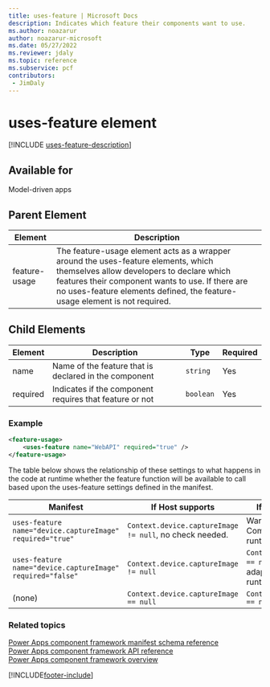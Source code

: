 ```yaml
---
title: uses-feature | Microsoft Docs
description: Indicates which feature their components want to use.
ms.author: noazarur
author: noazarur-microsoft
ms.date: 05/27/2022
ms.reviewer: jdaly
ms.topic: reference
ms.subservice: pcf
contributors:
 - JimDaly
---
```


# uses-feature element

[!INCLUDE [uses-feature-description](includes/uses-feature-description.md)]

## Available for

Model-driven apps

## Parent Element

|Element|Description|
|--|--|
|feature-usage|The feature-usage element acts as a wrapper around the uses-feature elements, which themselves allow developers to declare which features their component wants to use. If there are no uses-feature elements defined, the feature-usage element is not required.|

## Child Elements

|Element|Description|Type|Required|
|--|--|---|----|
|name|Name of the feature that is declared in the component|`string`|Yes|
|required|Indicates if the component requires that feature or not|`boolean`|Yes|

### Example 

```XML
<feature-usage>
    <uses-feature name="WebAPI" required="true" />
</feature-usage>
```

The table below shows the relationship of these settings to what happens in the code at runtime whether the feature function will be available to call based upon the uses-feature settings defined in the manifest.

|Manifest|If Host supports|If Host doesn't support|
|----|----|-----|
|`uses-feature name="device.captureImage" required="true"`|`Context.device.captureImage != null`, no check needed.|Warning at design time. Component load will  fail at runtime.|
|`uses-feature name="device.captureImage" required="false"`|`Context.device.captureImage != null`|`Context.device.captureImage == null`, component can adaptively check this at runtime. |
|(none)|`Context.device.captureImage == null` |`Context.device.captureImage == null` |

### Related topics

[Power Apps component framework manifest schema reference](index.md)<br/>
[Power Apps component framework API reference](../reference/index.md)<br/>
[Power Apps component framework overview](../overview.md)

[!INCLUDE[footer-include](../../../includes/footer-banner.md)]
